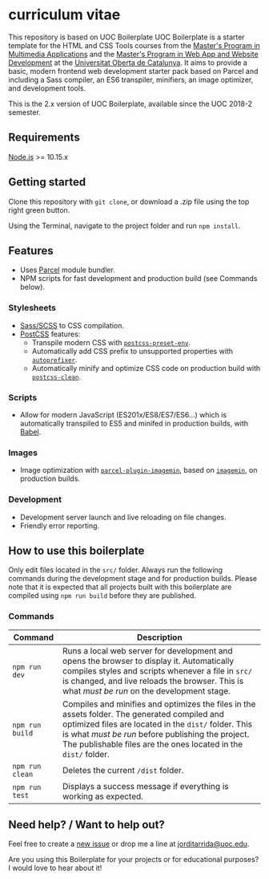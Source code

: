 # curriculum vitae
This repository is based on UOC Boilerplate
UOC Boilerplate is a starter template for the HTML and CSS Tools courses from the [Master's Program in Multimedia Applications](https://estudis.uoc.edu/ca/masters-universitaris/aplicacions-multimedia/presentacio) and the [Master's Program in Web App and Website Development](https://estudis.uoc.edu/ca/masters-universitaris/desenvolupament-llocs-aplicacions-web/presentacio) at the [Universitat Oberta de Catalunya](https://www.uoc.edu). It aims to provide a basic, modern frontend web development starter pack based on Parcel and including a Sass compiler, an ES6 transpiler, minifiers, an image optimizer, and development tools.

This is the 2.x version of UOC Boilerplate, available since the UOC 2018-2 semester.


## Requirements

[Node.js](http://nodejs.org/) >= 10.15.x


## Getting started

Clone this repository with `git clone`, or download a .zip file using the top right green button.

Using the Terminal, navigate to the project folder and run `npm install`.


## Features

* Uses [Parcel](https://parceljs.org) module bundler.
* NPM scripts for fast development and production build (see Commands below).

### Stylesheets

* [Sass/SCSS](https://sass-lang.com) to CSS compilation.
* [PostCSS](https://postcss.org/) features:
    * Transpile modern CSS with [`postcss-preset-env`](https://preset-env.cssdb.org/features).
    * Automatically add CSS prefix to unsupported properties with [`autoprefixer`](https://autoprefixer.github.io/).
    * Automatically minify and optimize CSS code on production build with [`postcss-clean`](https://github.com/leodido/postcss-clean).

### Scripts

* Allow for modern JavaScript (ES201x/ES8/ES7/ES6…) which is automatically transpiled to ES5 and minifed in production builds, with [Babel](https://babeljs.io/).

### Images

* Image optimization with [`parcel-plugin-imagemin`](https://github.com/DeMoorJasper/parcel-plugin-imagemin), based on [`imagemin`](https://github.com/imagemin/imagemin), on production builds.

### Development

* Development server launch and live reloading on file changes.
* Friendly error reporting.


## How to use this boilerplate

Only edit files located in the `src/` folder. Always run the following commands during the development stage and for production builds. Please note that it is expected that all projects built with this boilerplate are compiled using `npm run build` before they are published.

### Commands

| Command | Description |
|---------|-------------|
| `npm run dev` | Runs a local web server for development and opens the browser to display it. Automatically compiles styles and scripts whenever a file in `src/` is changed, and live reloads the browser. This is what *must be run* on the development stage. |
| `npm run build` | Compiles and minifies and optimizes the files in the assets folder. The generated compiled and optimized files are located in the `dist/` folder. This is what *must be run* before publishing the project. The publishable files are the ones located in the `dist/` folder. |
| `npm run clean` | Deletes the current `/dist` folder. |
| `npm run test` | Displays a success message if everything is working as expected. |


## Need help? / Want to help out?

Feel free to create a [new issue](https://github.com/uoc-advanced-html-css/uoc-boilerplate/issues/new/) or drop me a line at jorditarrida@uoc.edu.

Are you using this Boilerplate for your projects or for educational purposes? I would love to hear about it!
